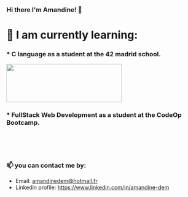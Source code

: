 ### Hi there I'm Amandine! 👋

<!--
**calamitymandy/calamitymandy** is a ✨ _special_ ✨ repository because its `README.md` (this file) appears on your GitHub profile.

Here are some ideas to get you started:

- 🔭 I’m currently working on ...
- 🌱 I’m currently learning ...
- 👯 I’m looking to collaborate on ...
- 🤔 I’m looking for help with ...
- 💬 Ask me about ...
- 📫 How to reach me: ...
- 😄 Pronouns: ...
- ⚡ Fun fact: ...
-->

# 🌱 I am currently learning:

### * C language as a student at the 42 madrid school. 
<img src="https://candidatura.42madrid.com/uploads/admissions/campus/logo_website/4/Logo_42_Version_D_01.svg" width="300" height="100">

### * FullStack Web Development as a student at the CodeOp Bootcamp. 

<br><br><br>
### 📫 you can contact me by: ###
-  Email: amandinedem@hotmail.fr
-  Linkedin profile: https://www.linkedin.com/in/amandine-dem
